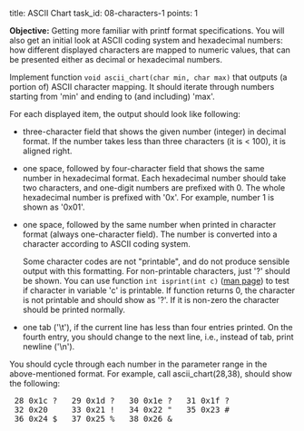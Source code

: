 title: ASCII Chart
task_id: 08-characters-1
points: 1

**Objective:** Getting more familiar with printf format specifications. You
will also get an initial look at ASCII coding system and hexadecimal numbers:
how different displayed characters are mapped to numeric values, that can be
presented either as decimal or hexadecimal numbers.

Implement function `void ascii_chart(char min, char max)` that outputs
(a portion of) ASCII character mapping. It should iterate through numbers
starting from 'min' and ending to (and including) 'max'.

For each displayed item, the output should look like following:

- three-character field that shows the given number (integer) in decimal
  format. If the number takes less than three characters (it is < 100), it is
  aligned right.

- one space, followed by four-character field that shows the same number in
  hexadecimal format. Each hexadecimal number should take two characters, and
  one-digit numbers are prefixed with 0. The whole hexadecimal number is
  prefixed with '0x'. For example, number 1 is shown as '0x01'.

- one space, followed by the same number when printed in character format
  (always one-character field). The number is converted into a character
  according to ASCII coding system.

  Some character codes are not "printable",
  and do not produce sensible output with this formatting. For non-printable
  characters, just '?' should be shown. You can use function `int isprint(int c)`
  ([man page][1]) to test if character in variable 'c' is printable.
  If function returns 0, the character is not printable and should show as
  '?'. If it is non-zero the character should be printed normally.

- one tab ('\t'), if the current line has less than four entries printed. On
  the fourth entry, you should change to the next line, i.e., instead of tab,
  print newline ('\n').

[1]: http://linux.die.net/man/3/isprint "isprint manual page"

You should cycle through each number in the parameter range in the
above-mentioned format. For example, call ascii_chart(28,38), should show the
following:

<pre>
 28 0x1c ?	 29 0x1d ?	 30 0x1e ?	 31 0x1f ?
 32 0x20  	 33 0x21 !	 34 0x22 "	 35 0x23 #
 36 0x24 $	 37 0x25 %	 38 0x26 &
</pre>
